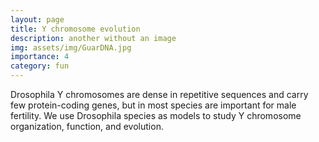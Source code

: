 ```yaml
---
layout: page
title: Y chromosome evolution
description: another without an image
img: assets/img/GuarDNA.jpg
importance: 4
category: fun
---
```


Drosophila Y chromosomes are dense in repetitive sequences and carry few protein-coding genes, but in most species are important for male fertility.  We use  Drosophila species as models to study Y chromosome organization, function, and evolution.
   